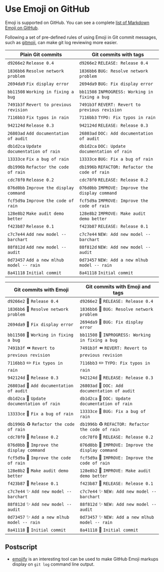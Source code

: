 # Use Emoji on GitHub #

Emoji is supported on GitHub.  You can see a complete [list of
Markdown Emoji on
GitHub](https://www.webpagefx.com/tools/emoji-cheat-sheet/).

Following a set of pre-defined rules of using Emoji in Git commit
messages, such as [gitmoji](https://gitmoji.carloscuesta.me), can make
git log reviewing more easier.


Plain Git commits | Git commits with tags
----------------- | ---------------------
`d9266e2` `Release 0.4` | `d9266e2` `RELEASE: Release 0.4`
`1836bb6` `Resolve network problem` | `1836bb6` `BUG: Resolve network problem`
`2694da9` `Fix display error` | `2694da9` `BUG: Fix display error`
`bb11508` `Working in fixing a bug` | `bb11508` `INPROGRESS: Working in fixing a bug`
`7491b3f` `Revert to previous revision` | `7491b3f` `REVERT: Revert to previous revision`
`7116bb3` `Fix typos in rain` | `7116bb3` `TYPO: Fix typos in rain`
`942124d` `Release 0.3` | `942124d` `RELEASE: Release 0.3`
`26803ad` `Add documentation of audit` | `26803ad` `DOC: Add documentation of audit`
`db1d2ca` `Update documentation of rain` | `db1d2ca` `DOC: Update documentation of rain`
`13333ce` `Fix a bug of rain` | `13333ce` `BUG: Fix a bug of rain`
`db1996b` `Refactor the code of rain` | `db1996b` `REFACTOR: Refactor the code of rain`
`cdc78f0` `Release 0.2` | `cdc78f0` `RELEASE: Release 0.2`
`076d0bb` `Improve the display command` | `076d0bb` `IMPROVE: Improve the display command`
`fcf5d9a` `Improve the code of rain` | `fcf5d9a` `IMPROVE: Improve the code of rain`
`128e8b2` `Make audit demo better` | `128e8b2` `IMPROVE: Make audit demo better`
`f423b87` `Release 0.1` | `f423b87` `RELEASE: Release 0.1`
`c7c7e44` `Add new model -- barchart` | `c7c7e44` `NEW: Add new model -- barchart`
`88f812d` `Add new model -- audit` | `88f812d` `NEW: Add new model -- audit`
`0d73457` `Add a new mlhub model -- rain` | `0d73457` `NEW: Add a new mlhub model -- rain`
`8a41118` `Initial commit` | `8a41118` `Initial commit`


Git commits with Emoji | Git commits with Emoji and tags
---------------------- | -------------------------------
`d9266e2` :bookmark: `Release 0.4` | `d9266e2` :bookmark: `RELEASE: Release 0.4`
`1836bb6` :bug: `Resolve network problem` | `1836bb6` :bug: `BUG: Resolve network problem`
`2694da9` :bug: `Fix display error` | `2694da9` :bug: `BUG: Fix display error`
`bb11508` :construction: `Working in fixing a bug` | `bb11508` :construction: `INPROGRESS: Working in fixing a bug`
`7491b3f` :rewind: `Revert to previous revision` | `7491b3f` :rewind: `REVERT: Revert to previous revision`
`7116bb3` :pencil2: `Fix typos in rain` | `7116bb3` :pencil2: `TYPO: Fix typos in rain`
`942124d` :bookmark: `Release 0.3` | `942124d` :bookmark: `RELEASE: Release 0.3`
`26803ad` :book: `Add documentation of audit` | `26803ad` :book: `DOC: Add documentation of audit`
`db1d2ca` :book: `Update documentation of rain` | `db1d2ca` :book: `DOC: Update documentation of rain`
`13333ce` :bug: `Fix a bug of rain` | `13333ce` :bug: `BUG: Fix a bug of rain`
`db1996b` :recycle: `Refactor the code of rain` | `db1996b` :recycle: `REFACTOR: Refactor the code of rain`
`cdc78f0` :bookmark: `Release 0.2` | `cdc78f0` :bookmark: `RELEASE: Release 0.2`
`076d0bb` :art: `Improve the display command` | `076d0bb` :art: `IMPROVE: Improve the display command`
`fcf5d9a` :art: `Improve the code of rain` | `fcf5d9a` :art: `IMPROVE: Improve the code of rain`
`128e8b2` :art: `Make audit demo better` | `128e8b2` :art: `IMPROVE: Make audit demo better`
`f423b87` :bookmark: `Release 0.1` | `f423b87` :bookmark: `RELEASE: Release 0.1`
`c7c7e44` :sparkles: `Add new model -- barchart` | `c7c7e44` :sparkles: `NEW: Add new model -- barchart`
`88f812d` :sparkles: `Add new model -- audit` | `88f812d` :sparkles: `NEW: Add new model -- audit`
`0d73457` :sparkles: `Add a new mlhub model -- rain` | `0d73457` :sparkles: `NEW: Add a new mlhub model -- rain`
`8a41118` :tada: `Initial commit` | `8a41118` :tada: `Initial commit`


## Postscript ##

- [emojify](https://github.com/mrowa44/emojify) is an interesting tool
  can be used to make GitHub Emoji markups display on `git log`
  command line output.
  
